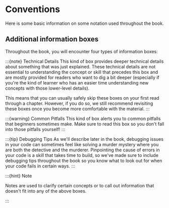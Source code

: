 # Conventions

Here is some basic information on some notation used throughout the book.

## Additional information boxes


Throughout the book, you will encounter four types of information boxes:

:::{note} Technical Details
This kind of box provides deeper technical details about something
that was just explained. These technical details are not essential to
understanding the concept or skill that precedes this box and are
mostly provided for readers who want to dig a bit deeper (especially if you're 
the kind of learner who has an easier time understanding new
concepts with those lower-level details).

This means that you can usually safely skip these boxes on your first
read through a chapter. However, if you do so, we still recommend
revisiting these boxes once you become more comfortable with the material.
:::

:::{warning} Common Pitfalls
This kind of box alerts you to common pitfalls that beginners sometimes
make. Make sure to read this box so you don't fall into those pitfalls yourself!
:::

:::{tip} Debugging Tips
As we'll describe later in the book, debugging issues in your code can sometimes
feel like solving a murder mystery where you are both the detective and the murderer.
Pinpointing the cause of errors in your code is a skill that takes time to
build, so we've made sure to include debugging tips throughout the book so
you know what to look out for when your code fails in certain ways.
:::

:::{hint} Note

   Notes are used to clarify certain concepts or to call out information that doesn't
   fit into any of the above boxes.

:::

<!-- ## Special sections

Sometimes, entire sections of the book will revolve around the kind of technical
details we would include in a Technical Details box (as described above). Look out for sections with the gears icon like this:



When you see a section like this, remember that you can safely skip it
if you want to, but may want to revisit it later on. -->

